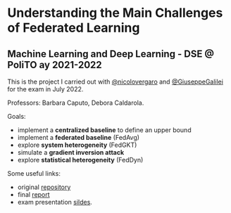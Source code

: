 # Understanding the Main Challenges of Federated Learning
## Machine Learning and Deep Learning - DSE @ PoliTO ay 2021-2022
This is the project I carried out with [@nicolovergaro](https://github.com/nicolovergaro) and [@GiuseppeGalilei](https://github.com/GiuseppeGalilei) for the exam in July 2022.

Professors: Barbara Caputo, Debora Caldarola.

Goals:
* implement a **centralized baseline** to define an upper bound
* implement a **federated baseline** (FedAvg)
* explore **system heterogeneity** (FedGKT)
* simulate a **gradient inversion attack**
* explore **statistical heterogeneity** (FedDyn)

Some useful links:
* original [repository](https://github.com/GiuseppeGalilei/MLDLproject)
* final [report](https://github.com/pietrocagnasso/Polito-MSc/blob/ee2dffdad8b72c962939a72e1ed5175a2839fe4b/Machine%20Learning%20and%20Deep%20Learning/Report.pdf)
* exam presentation [sildes](https://github.com/pietrocagnasso/Polito-MSc/blob/ee2dffdad8b72c962939a72e1ed5175a2839fe4b/Machine%20Learning%20and%20Deep%20Learning/Presentation.pdf).

